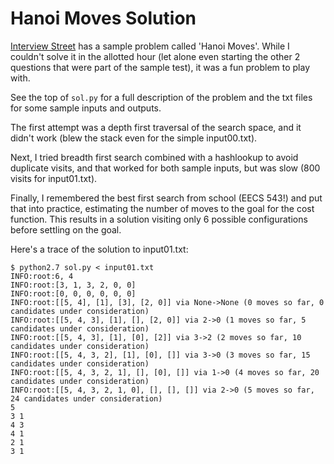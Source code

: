 # Hanoi Moves Solution

[Interview Street](https://www.interviewstreet.com) has a sample problem called 'Hanoi Moves'. 
While I couldn't solve it in the allotted hour (let alone even starting the other 2 questions that were part
of the sample test), it was a fun problem to play with.

See the top of `sol.py` for a full description of the problem and the txt files for
some sample inputs and outputs.

The first attempt was a depth first traversal of the search space, and it didn't work (blew the stack
even for the simple input00.txt).

Next, I tried breadth first search combined with a hashlookup to avoid duplicate visits,
and that worked for both sample inputs, but was slow (800 visits for input01.txt).

Finally, I remembered the best first search from school (EECS 543!) and put that into practice, estimating
the number of moves to the goal for the cost function. This results in a solution visiting only
6 possible configurations before settling on the goal.

Here's a trace of the solution to input01.txt:

	$ python2.7 sol.py < input01.txt 
	INFO:root:6, 4
	INFO:root:[3, 1, 3, 2, 0, 0]
	INFO:root:[0, 0, 0, 0, 0, 0]
	INFO:root:[[5, 4], [1], [3], [2, 0]] via None->None (0 moves so far, 0 candidates under consideration)
	INFO:root:[[5, 4, 3], [1], [], [2, 0]] via 2->0 (1 moves so far, 5 candidates under consideration)
	INFO:root:[[5, 4, 3], [1], [0], [2]] via 3->2 (2 moves so far, 10 candidates under consideration)
	INFO:root:[[5, 4, 3, 2], [1], [0], []] via 3->0 (3 moves so far, 15 candidates under consideration)
	INFO:root:[[5, 4, 3, 2, 1], [], [0], []] via 1->0 (4 moves so far, 20 candidates under consideration)
	INFO:root:[[5, 4, 3, 2, 1, 0], [], [], []] via 2->0 (5 moves so far, 24 candidates under consideration)
	5
	3 1
	4 3
	4 1
	2 1
	3 1
